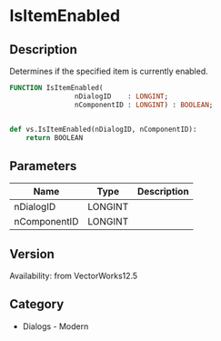 # IsItemEnabled

## Description
Determines if the specified item is currently enabled.

```pascal
FUNCTION IsItemEnabled(
				nDialogID    : LONGINT;
				nComponentID : LONGINT) : BOOLEAN;
```

```python

def vs.IsItemEnabled(nDialogID, nComponentID):
    return BOOLEAN
```

## Parameters
|Name|Type|Description|
|---|---|---|
|nDialogID|LONGINT||
|nComponentID|LONGINT||

## Version
Availability: from VectorWorks12.5
## Category
* Dialogs - Modern

